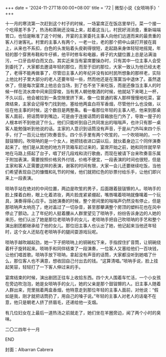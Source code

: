 +++
date = '2024-11-27T18:00:00+08:00'
title = '72 | 微型小说《女唢呐手》'
+++

十一月的寒流第一次赶到这个村子的时候，一场宴席正在饭店里举行。菜一个接一个吃得差不多了，热汤和蒸碗还没端上来，趁着这当儿，村民好消消食，重新端端胃口，也恰是瞅准了这个时候，开宴的主家委托主事人向他们远道而来的最贵重的客人行谢客礼。村里的主事人有两个，一老一壮，老的那个把中山装打开披在肩上，从来也不系扣，白色的头发贴着头皮剃得很短，走起路来身体轻轻地摇晃，年轻的那个穿黑布鞋和牛仔裤，他平时修车和电器，裤子的大腿位置上总是沾满油污，一口牙齿却白而又白。其实近来当有宴席要操办时，只有其中一位主事人会受到委托了，大家都去邀请年轻的那位，而至于旧的那位，大家一致认为他已经太老了，老得不能再做事了，尽管旧主事人的年纪并没有如村民所想象的那样老，实际上他比村子里大部分的老人还要年轻一些，然而他还是在落寞当中退休了。虽然退休了，但是每次宴席上他总会当场，到了也不坐下来吃饭，而是还像当主事人的时候一样在流水席中间来回穿梭，当有男人朝他敬酒的时候，他就站下来喝上一杯，不久以后，他会被拉到一条空隙里挤下来，像一位普通的客人那样慢慢地吃菜，宴席结束，主家会记得专门找到他，塞给他两盒白将军香烟，尽管他什么也没做，以往在他主事的时候，这个数目是两整条。看一看那位年轻的主事人吧，他来到那桌客人面前，把话筒举到嘴边，可是由于连接话筒的音箱放在门外了，导致一屋子的人根本听不到他说了什么，他们只能听到自己共同发出的嗡嗡声，也许只有那一桌客人能勉强听到他说的话。主家的人意识到话筒没有声音，于是从门外叫来四个乐手，付了一百元让他们吹奏音乐。四个乐手里有两个吹笙的，一个吹唢呐的，一个鼓钹镲的。吹唢呐的是一个女人，她把钱收进口袋以后，就伙着身边三个同伴演奏起来了。他们是从其他的地方开货箱车赶过来的，宴席开始之前，她和同伴就早早地在马路上搭起了台子，唱了好几段戏和流行歌曲，而现在被请下台来吹奏音乐属于附加表演，需要按照价格另外付钱，价格不便宜，一段表演的时间也很短，但是主家和客人正需要这样的表演，谢客的时间有限，大家一会儿还要继续吃饭，当他们希望表现自己的慷慨和礼节的时候，他们就把红色的钞票付给乐手，让他们即兴来上一段表演。

唢呐手站在绝对的中间位置，两边是吹笙的男子，后面跟着鼓钹镲的人。唢呐手的脸上搽着白粉，眼上化着浓妆，两片脸庞紧紧绷起，嘴唇噙着唢呐就像噙着一个玩具，演奏得得心应手。当她演奏的时候，整个房间里的嗡嗡声仍然没有停止，但是那唢呐声太响亮了，绝对盖过了一切杂音，甚至那攀满整个房顶的塑料花也在风中停止了颤动。上了年纪的人挺着腰从人群里望见了唢呐手，纷纷告诉身边的人她的来历，他们认出了她是那位老唢呐手的女儿，老唢呐手把自己吹唢呐的手艺和整个演出剧团都继承给了他的女儿。那位旧主事人也认出了她，他记起来当他还年轻时，这个女人还贴在老唢呐手的腿间耍游戏玩呢。

唢呐手越吹越起劲，她一下子把唢呐上的铜碗松下来，手指捏住扩音筒，让铜碗绕着杆子旋转起来。唢呐手和同伴结束了一段演奏，一位客人又塞给他们一百块钱，让他们唱首歌。唢呐手放下唢呐，拿起没有声音的话筒，大家都没听到她唱了什么，那位客人也不满意，想收回自己付出去的钱。“这算清唱。”唢呐手说，脸上挂起笑容，轻轻打了一下客人伸过来的手。

宴席结束的时候，演出剧团正往车上收拾东西。四个大人围着车忙活，一个小女孩在旁边吹泡泡，她是女唢呐手的女儿，她的父亲是那个鼓钹镲的人。旧主事人随着人群出来，兜里揣着两盒香烟，他特意走到那位年轻的主事人面前，对他说：“假如是我，刚才就把话筒扔了，用自己的嗓子说。”年轻的主事人对老人的话毫不在意，他只是朝老人挤了挤眉毛，还递给他一支烟。

有几位妇女在上最后一道热汤之前就走了，她们坐在羊圈旁边，闻了两个小时的臭味。

二〇二四年十一月

END

封面：Albarran Cabrera



